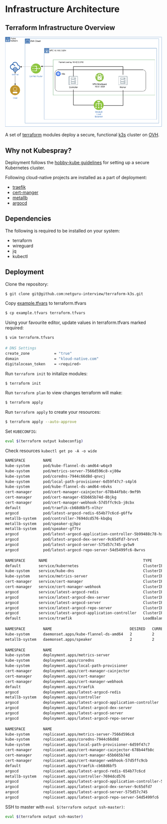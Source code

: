 # Infrastructure Architecture

## Terraform Infrastructure Overview

![diagram](assets/infra.png)

A set of [terraform](https://www.terraform.io/) modules deploy a secure, functional [k3s](https://github.com/rancher/k3s) cluster on [OVH](https://www.ovhcloud.com/en/public-cloud/).

Why not Kubespray?
---

Deployment follows the [hobby-kube guidelines](https://github.com/hobby-kube/guide) for setting up a secure Kubernetes cluster.

Following cloud-native projects are installed as a part of deployment:

* [traefik](https://github.com/containous/traefik)
* [cert-manger](https://github.com/jetstack/cert-manager)
* [metallb](https://github.com/metallb/metallb)  
* [argocd](https://github.com/argoproj/argo-cd)  

Dependencies
---
The following is required to be installed on your system:

* terraform
* wireguard
* jq
* kubectl

Deployment
---
Clone the repository:
```sh
$ git clone git@github.com:netguru-interview/terraform-k3s.git
```

Copy [example.tfvars](https://github.com/netguru-interview/terraform-k3s/blob/master/example.tfvars) to terraform.tfvars

```sh
$ cp example.tfvars terraform.tfvars
```

Using your favourite editor, update values in terraform.tfvars marked required:
```sh
$ vim terraform.tfvars

# DNS Settings
create_zone           = "true"
domain                = "kloud-native.com"
digitalocean_token    = <required>
```

Run `terraform init` to initalize modules:
```sh
$ terraform init
```

Run `terraform plan` to view changes terraform will make:
```sh
$ terraform apply
```

Run `terraform apply` to create your resources:
```sh
$ terraform apply --auto-approve
```

Set `KUBECONFIG`:
```sh
eval $(terraform output kubeconfig)
```

Check resources `kubectl get po -A -o wide`
```sh
NAMESPACE        NAME                                                        READY   STATUS    RESTARTS   AGE
kube-system      pod/kube-flannel-ds-amd64-w6qx9                             1/1     Running   0          16h
kube-system      pod/metrics-server-7566d596c8-xj86w                         1/1     Running   0          16h
kube-system      pod/coredns-7944c66d8d-qnvcj                                1/1     Running   0          16h
kube-system      pod/local-path-provisioner-6d59f47c7-s4pl6                  1/1     Running   0          16h
kube-system      pod/kube-flannel-ds-amd64-n6vks                             1/1     Running   0          16h
cert-manager     pod/cert-manager-cainjector-678b44fb8c-9mf9h                1/1     Running   0          16h
cert-manager     pod/cert-manager-65b665b74d-8bjkg                           1/1     Running   0          16h
cert-manager     pod/cert-manager-webhook-57d5ffc9cb-j8cbx                   1/1     Running   0          16h
default          pod/traefik-cb68d6bf5-nlhzr                                 1/1     Running   0          16h
argocd           pod/latest-argocd-redis-654b77c6cd-g6ffw                    1/1     Running   0          16h
metallb-system   pod/controller-7694dcd576-kbqbq                             1/1     Running   0          16h
metallb-system   pod/speaker-gjbpz                                           1/1     Running   0          16h
metallb-system   pod/speaker-gf7tv                                           1/1     Running   0          16h
argocd           pod/latest-argocd-application-controller-5b99488c78-hxpsq   1/1     Running   0          16h
argocd           pod/latest-argocd-dex-server-9c65dfd7-brvvt                 1/1     Running   3          16h
argocd           pod/latest-argocd-server-575d57c745-gv5w9                   1/1     Running   0          16h
argocd           pod/latest-argocd-repo-server-54d5499fc6-8wrvs              1/1     Running   0          16h

NAMESPACE      NAME                                           TYPE           CLUSTER-IP      EXTERNAL-IP    PORT(S)                      AGE
default        service/kubernetes                             ClusterIP      10.43.0.1       <none>         443/TCP                      16h
kube-system    service/kube-dns                               ClusterIP      10.43.0.10      <none>         53/UDP,53/TCP,9153/TCP       16h
kube-system    service/metrics-server                         ClusterIP      10.43.247.198   <none>         443/TCP                      16h
cert-manager   service/cert-manager                           ClusterIP      10.43.236.173   <none>         9402/TCP                     16h
cert-manager   service/cert-manager-webhook                   ClusterIP      10.43.208.42    <none>         443/TCP                      16h
argocd         service/latest-argocd-redis                    ClusterIP      10.43.45.175    <none>         6379/TCP                     16h
argocd         service/latest-argocd-dex-server               ClusterIP      10.43.2.73      <none>         5556/TCP,5557/TCP            16h
argocd         service/latest-argocd-server                   ClusterIP      10.43.230.232   <none>         80/TCP,443/TCP               16h
argocd         service/latest-argocd-repo-server              ClusterIP      10.43.197.228   <none>         8081/TCP                     16h
argocd         service/latest-argocd-application-controller   ClusterIP      10.43.161.54    <none>         8082/TCP                     16h
default        service/traefik                                LoadBalancer   10.43.66.104    <redacted>     80:31722/TCP,443:30011/TCP   16h

NAMESPACE        NAME                                   DESIRED   CURRENT   READY   UP-TO-DATE   AVAILABLE   NODE SELECTOR                 AGE
kube-system      daemonset.apps/kube-flannel-ds-amd64   2         2         2       2            2           <none>                        16h
metallb-system   daemonset.apps/speaker                 2         2         2       2            2           beta.kubernetes.io/os=linux   16h

NAMESPACE        NAME                                                   READY   UP-TO-DATE   AVAILABLE   AGE
kube-system      deployment.apps/metrics-server                         1/1     1            1           16h
kube-system      deployment.apps/coredns                                1/1     1            1           16h
kube-system      deployment.apps/local-path-provisioner                 1/1     1            1           16h
cert-manager     deployment.apps/cert-manager-cainjector                1/1     1            1           16h
cert-manager     deployment.apps/cert-manager                           1/1     1            1           16h
cert-manager     deployment.apps/cert-manager-webhook                   1/1     1            1           16h
default          deployment.apps/traefik                                1/1     1            1           16h
argocd           deployment.apps/latest-argocd-redis                    1/1     1            1           16h
metallb-system   deployment.apps/controller                             1/1     1            1           16h
argocd           deployment.apps/latest-argocd-application-controller   1/1     1            1           16h
argocd           deployment.apps/latest-argocd-dex-server               1/1     1            1           16h
argocd           deployment.apps/latest-argocd-server                   1/1     1            1           16h
argocd           deployment.apps/latest-argocd-repo-server              1/1     1            1           16h

NAMESPACE        NAME                                                              DESIRED   CURRENT   READY   AGE
kube-system      replicaset.apps/metrics-server-7566d596c8                         1         1         1       16h
kube-system      replicaset.apps/coredns-7944c66d8d                                1         1         1       16h
kube-system      replicaset.apps/local-path-provisioner-6d59f47c7                  1         1         1       16h
cert-manager     replicaset.apps/cert-manager-cainjector-678b44fb8c                1         1         1       16h
cert-manager     replicaset.apps/cert-manager-65b665b74d                           1         1         1       16h
cert-manager     replicaset.apps/cert-manager-webhook-57d5ffc9cb                   1         1         1       16h
default          replicaset.apps/traefik-cb68d6bf5                                 1         1         1       16h
argocd           replicaset.apps/latest-argocd-redis-654b77c6cd                    1         1         1       16h
metallb-system   replicaset.apps/controller-7694dcd576                             1         1         1       16h
argocd           replicaset.apps/latest-argocd-application-controller-5b99488c78   1         1         1       16h
argocd           replicaset.apps/latest-argocd-dex-server-9c65dfd7                 1         1         1       16h
argocd           replicaset.apps/latest-argocd-server-575d57c745                   1         1         1       16h
argocd           replicaset.apps/latest-argocd-repo-server-54d5499fc6              1         1         1       16h
```

SSH to master with `eval $(terraform output ssh-master)`:
```sh
eval $(terraform output ssh-master)
```

